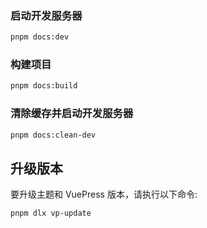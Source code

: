 

### 启动开发服务器

```bash
pnpm docs:dev
```

### 构建项目

```bash
pnpm docs:build
```

### 清除缓存并启动开发服务器

```bash
pnpm docs:clean-dev
```

## 升级版本

要升级主题和 VuePress 版本，请执行以下命令:

```bash
pnpm dlx vp-update
```
